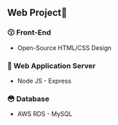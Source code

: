 ## Web Project🍓

### 😗 Front-End
- Open-Source HTML/CSS Design

### 😤 Web Application Server
- Node JS - Express

### 😳 Database
- AWS RDS - MySQL
